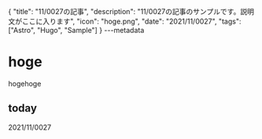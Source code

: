 {
  "title": "11/0027の記事",
  "description": "11/0027の記事のサンプルです。説明文がここに入ります",
  "icon": "hoge.png",
  "date": "2021/11/0027",
  "tags": ["Astro", "Hugo", "Sample"]
}
---metadata

# hoge
hogehoge

## today
2021/11/0027
